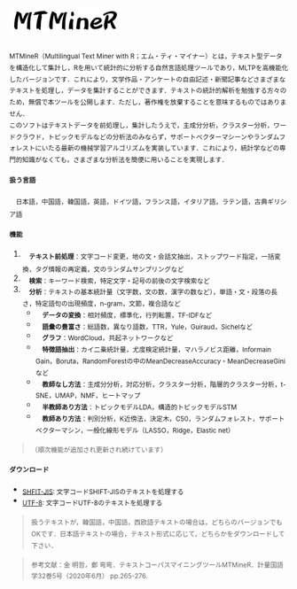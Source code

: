 # <img src="MTMineR.png" width="200pt">
<sub> MTMineR（Multilingual Text Miner with R；エム・ティ・マイナー）とは，テキスト型データを構造化して集計し，Rを用いて統計的に分析する自然言語処理ツールであり，MLTPを高機能化したバージョンです．これにより，文学作品・アンケートの自由記述・新聞記事などさまざまなテキストを処理し，データを集計することができます．テキストの統計的解析を勉強する方々のため，無償で本ツールを公開します．ただし，著作権を放棄することを意味するものではありません．</sub> <br>
<sub> このソフトはテキストデータを前処理し，集計したうえで，主成分分析，クラスター分析，ワードクラウド，トピックモデルなどの分析法のみならず，サポートベクターマシーンやランダムフォレストにいたる最新の機械学習アルゴリズムを実装しています．これにより，統計学などの専門的知識がなくても，さまざまな分析法を簡便に用いることを実現します．</sub>
#### `扱う言語`
<sub>　日本語，中国語，韓国語，英語，ドイツ語，フランス語，イタリア語，ラテン語，古典ギリシア語　</sub>　

#### `機能`
1. <sub>　**テキスト前処理**：文字コード変更，地の文・会話文抽出，ストップワード指定，一括変換，タグ情報の再定義，文のランダムサンプリングなど　</sub>　
2. <sub>　**検索**：キーワード検索，特定文字・記号の前後の文字検索など　</sub>
3. <sub>　**分析**：テキストの基本統計量（文字数，文の数，漢字の数など），単語・文・段落の長さ，特定語句の出現頻度，n-gram，文節，複合語など　</sub>
   - <sub>　**データの変換**：相対頻度，標準化，行列転置，TF-IDFなど　</sub>
   - <sub>　**語彙の豊富さ**：総語数，異なり語数，TTR，Yule，Guiraud，Sichelなど　</sub>
   - <sub>　**グラフ**：WordCloud，共起ネットワークなど　</sub>
   - <sub>　**特徴語抽出**：カイ二乗統計量，尤度検定統計量，マハラノビス距離，Informain Gain，Boruta，RandomForestの中のMeanDecreaseAccuracy・MeanDecreaseGiniなど　</sub>
   - <sub>　**教師なし方法**：主成分分析，対応分析，クラスター分析，階層的クラスター分析，t-SNE，UMAP，NMF，ヒートマップ　</sub>
   - <sub>　**半教師あり方法**：トピックモデルLDA，構造的トピックモデルSTM　</sub>
   - <sub>　**教師あり方法**：判別分析，K近傍法，決定木，C50，ランダムフォレスト，サポートベクターマシン，一般化線形モデル（LASSO，Ridge，Elastic net）　</sub>
 > <sub>（順次機能が追加され更新され続けています）</sub>
  
#### `ダウンロード`
- <sub> [SHFIT-JIS](https://nuss.nagoya-u.ac.jp/s/kSqNWS5JL3AfmAa):  文字コードSHIFT-JISのテキストを処理する </sub>
- <sub> [UTF-8](https://nuss.nagoya-u.ac.jp/s/TbZHw4pxecpzJee):  文字コードUTF-8のテキストを処理する </sub>
> <sub> 扱うテキストが，韓国語，中国語，西欧語テキストの場合は，どちらのバージョンでもOKです．日本語テキストの場合，テキスト形式に応じて，どちらかをダウンロードして下さい．

> <sub> 参考文献：金 明哲，鄭 弯弯．テキストコーパスマイニングツールMTMineR．計量国語学32巻5号（2020年6月） pp.265-276. </sub>

